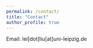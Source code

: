 ```yaml
---
permalink: /contact/
title: "Contact"
author_profile: true
---
```


Email: lei[dot]liu[at]uni-leipzig.de
